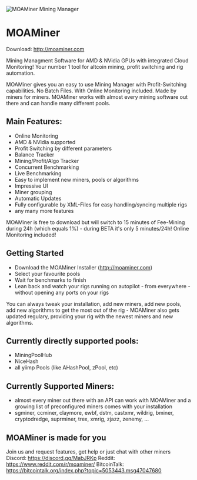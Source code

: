 ![MOAMiner Mining Manager](http://moaminer.com/gfx/wide_logo.png)

# MOAMiner

Download: http://moaminer.com

Mining Managment Software for AMD & NVidia GPUs with integrated Cloud Monitoring! Your number 1 tool for altcoin mining, profit switching and rig automation.

MOAMiner gives you an easy to use Mining Manager with Profit-Switching capabilities. No Batch Files. With Online Monitoring included. Made by miners for miners. MOAMiner works with almost every mining software out there and can handle many different pools.

## Main Features:

- Online Monitoring
- AMD & NVidia supported
- Profit Switching by different parameters
- Balance Tracker
- Mining/Profit/Algo Tracker
- Concurrent Benchmarking
- Live Benchmarking
- Easy to implement new miners, pools or algorithms
- Impressive UI
- Miner grouping
- Automatic Updates
- Fully configurable by XML-Files for easy handling/syncing multiple rigs
- any many more features

MOAMiner is free to download but will switch to 15 minutes of Fee-Mining during 24h (which equals 1%) - during BETA it's only 5 minutes/24h! Online Monitoring included!

## Getting Started

- Download the MOAMiner Installer (http://moaminer.com)
- Select your favourite pools
- Wait for benchmarks to finish
- Lean back and watch your rigs running on autopilot - from everywhere - without opening any ports on your rigs

You can always tweak your installation, add new miners, add new pools, add new algorithms to get the most out of the rig - MOAMiner also gets updated regulary, providing your rig with the newest miners and new algorithms.

## Currently directly supported pools:

- MiningPoolHub
- NiceHash
- all yiimp Pools (like AHashPool, zPool, etc)

## Currently Supported Miners:

- almost every miner out there with an API can work with MOAMiner and a growing list of preconfigured miners comes with your installation
- sgminer, ccminer, claymore, ewbf, dstm, castxmr, wildrig, bminer, cryptodredge, suprminer, trex, xmrig, zjazz, zenemy, ...

## MOAMiner is made for you

Join us and request features, get help or just chat with other miners
Discord: https://discord.gg/MabJRKp
Reddit: https://www.reddit.com/r/moaminer/
BitcoinTalk: https://bitcointalk.org/index.php?topic=5053443.msg47047680
